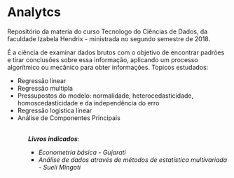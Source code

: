 <h1> Analytcs </h1>

<p> Repositório da materia do curso Tecnologo do Ciências de Dados, da faculdade Izabela Hendrix - ministrada no segundo semestre de 2018.
<br>
<p>É a ciência de examinar dados brutos com o objetivo de encontrar padrões e tirar conclusões sobre essa informação, aplicando um processo algorítmico ou mecânico para obter informações. Topicos estudados:
<br>
<ul>
  <li> Regressão linear </li>
  <li> Regressão multipla </li>
  <li> Pressupostos do modelo: normalidade, heterocedasticidade, homoscedasticidade e da independência do erro </li>
  <li> Regressão logistica linear </li>
  <li> Análise de Componentes Principais </li>
<ul>
<br>
  <b><i>  Livros indicados</b></em>:
  <ul>
    <li> Econometria básica - Gujarati </li>
    <li> Análise de dados através de métodos de estatística multivariada - Sueli Mingoti </li>
   


 



